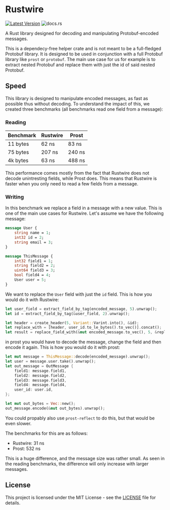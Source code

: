 # Rustwire

[![Latest Version](https://img.shields.io/crates/v/rustwire.svg)](https://crates.io/crates/rustwire)
![docs.rs](https://img.shields.io/docsrs/rustwire)

A Rust library designed for decoding and manipulating Protobuf-encoded messages.

This is a dependecy-free helper crate and is not meant to be a full-fledged Protobuf library. It is designed to be used in conjunction with a full Protobuf library like `prost` or `protobuf`. The main use case for us for example is to extract nested Protobuf and replace them with just the id of said nested Protobuf.

## Speed

This library is designed to manipulate encoded messages, as fast as possible thus without decoding. To understand the impact of this, we created three benchmarks (all benchmarks read one field from a message):

### Reading

| Benchmark | Rustwire | Prost  |
| --------- | -------- | ------ |
| 11 bytes  | 62 ns    | 83 ns  |
| 75 bytes  | 207 ns   | 240 ns |
| 4k bytes  | 63 ns    | 488 ns |

This performance comes mostly from the fact that Rustwire does not decode unintresting fields, while Prost does. This means that Rustwire is faster when you only need to read a few fields from a message.

### Writing

In this benchmark we replace a field in a message with a new value. This is one of the main use cases for Rustwire. Let's assume we have the following message:

```protobuf
message User {
    string name = 1;
    int32 id = 2;
    string email = 3;
}

message ThisMessage {
    int32 field1 = 1;
    string field2 = 2;
    uint64 field3 = 3;
    bool field4 = 4;
    User user = 5;
}
```

We want to replace the `User` field with just the `id` field. This is how you would do it with Rustwire:

```rust
let user_field = extract_field_by_tag(encoded_message, 5).unwrap();
let id = extract_field_by_tag(&user_field, 2).unwrap();

let header = create_header(5, Variant::Varint.into(), &id);
let replace_with = [header, user_id.to_le_bytes().to_vec()].concat();
let result = replace_field_with(&mut encoded_message.to_vec(), 5, &replace_with).unwrap();
```

in prost you would have to decode the message, change the field and then encode it again. This is how you would do it with prost:

```rust
let mut message = ThisMessage::decode(encoded_message).unwrap();
let user = message.user.take().unwrap();
let out_message = OutMessage {
    field1: message.field1,
    field2: message.field2,
    field3: message.field3,
    field4: message.field4,
    user_id: user.id,
};

let mut out_bytes = Vec::new();
out_message.encode(&mut out_bytes).unwrap();
```

You could propably also use `prost-reflect` to do this, but that would be even slower.

The benchmarks for this are as follows:

- Rustwire: 31 ns
- Prost: 532 ns

This is a huge difference, and the message size was rather small. As seen in the reading benchmarks, the difference will only increase with larger messages.

## License

This project is licensed under the MIT License - see the [LICENSE](LICENSE) file for details.
